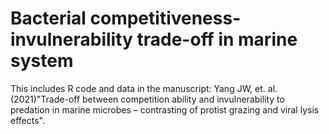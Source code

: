 # Bacterial competitiveness-invulnerability trade-off in marine system
This includes R code and data in the manuscript: Yang JW, et. al.(2021)"Trade-off between competition ability and invulnerability to predation in marine microbes – contrasting of protist grazing and viral lysis effects".
